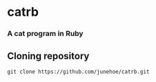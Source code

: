 # catrb
### A cat program in Ruby
## Cloning repository
`git clone https://github.com/junehoe/catrb.git`
